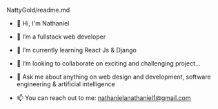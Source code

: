 NattyGold/readme.md 





- 👋 Hi, I'm Nathaniel
- 🔭 I’m a fullstack web developer
- 🌱 I’m currently learning React Js & Django
- 👯 I’m looking to collaborate on exciting and challenging project...

- 💬 Ask me about anything on web design and development, software engineering & artificial intelligence
- 📫 You can reach out to me: nathanielanathaniel1@gmail.com


